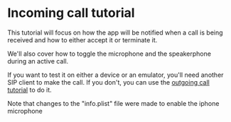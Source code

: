 Incoming call tutorial
====================

This tutorial will focus on how the app will be notified when a call is being received and how to either accept it or terminate it.

We'll also cover how to toggle the microphone and the speakerphone during an active call.

If you want to test it on either a device or an emulator, you'll need another SIP client to make the call. If you don't, you can use the [outgoing call tutorial](https://gitlab.linphone.org/BC/public/tutorials/-/tree/master/ios/swift/3-OutgoingCall) to do it.

Note that changes to the "info.plist" file were made to enable the iphone microphone
